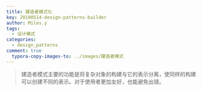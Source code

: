 ```yaml
---
title: 建造者模式化
key: 20190514-design-patterns-builder
author: Miles.y
tags:
  - 设计模式
categories:
  - design_patterns
comment: true
  typora-copy-images-to: ../images/建造者模式
---
```


> 建造者模式主要的功能是将复杂对象的构建与它的表示分离，使同样的构建可以创建不同的表示。对于使用者更加友好，也能避免出错。

